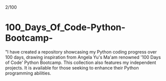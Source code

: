 2/100
# 100_Days_Of_Code-Python-Bootcamp-
"I have created a repository showcasing my Python coding progress over 100 days, drawing inspiration from Angela Yu's Ma'am renowned '100 Days of Code' Python Bootcamp. This collection also features my independent projects. It is available for those seeking to enhance their Python programming abilities.

